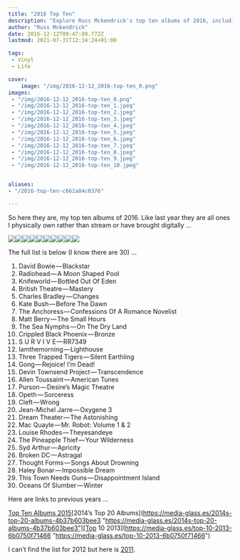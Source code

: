 ```yaml
---
title: "2016 Top Ten"
description: "Explore Russ Mckendrick's top ten albums of 2016, including works by David Bowie, Radiohead, and Knifeworld. Dive into the diverse sounds of the year."
author: "Russ Mckendrick"
date: 2016-12-12T09:47:09.772Z
lastmod: 2021-07-31T12:34:24+01:00

tags:
 - Vinyl
 - Life

cover:
    image: "/img/2016-12-12_2016-top-ten_0.png" 
images:
 - "/img/2016-12-12_2016-top-ten_0.png"
 - "/img/2016-12-12_2016-top-ten_1.jpeg"
 - "/img/2016-12-12_2016-top-ten_2.jpeg"
 - "/img/2016-12-12_2016-top-ten_3.jpeg"
 - "/img/2016-12-12_2016-top-ten_4.jpeg"
 - "/img/2016-12-12_2016-top-ten_5.jpeg"
 - "/img/2016-12-12_2016-top-ten_6.jpeg"
 - "/img/2016-12-12_2016-top-ten_7.jpeg"
 - "/img/2016-12-12_2016-top-ten_8.jpeg"
 - "/img/2016-12-12_2016-top-ten_9.jpeg"
 - "/img/2016-12-12_2016-top-ten_10.jpeg"


aliases:
- "/2016-top-ten-c661a84c0376"

---
```


So here they are, my top ten albums of 2016. Like last year they are all ones I physically own rather than stream or have brought digitally …

![](/img/2016-12-12_2016-top-ten_1.jpeg)![](/img/2016-12-12_2016-top-ten_2.jpeg)![](/img/2016-12-12_2016-top-ten_3.jpeg)![](/img/2016-12-12_2016-top-ten_4.jpeg)![](/img/2016-12-12_2016-top-ten_5.jpeg)![](/img/2016-12-12_2016-top-ten_6.jpeg)![](/img/2016-12-12_2016-top-ten_7.jpeg)![](/img/2016-12-12_2016-top-ten_8.jpeg)![](/img/2016-12-12_2016-top-ten_9.jpeg)![](/img/2016-12-12_2016-top-ten_10.jpeg)

The full list is below (I know there are 30) …

1. David Bowie — Blackstar
2. Radiohead — A Moon Shaped Pool
3. Knifeworld — Bottled Out Of Eden
4. British Theatre — Mastery
5. Charles Bradley — Changes
6. Kate Bush — Before The Dawn
7. The Anchoress — Confessions Of A Romance Novelist
8. Matt Berry — The Small Hours
9. The Sea Nymphs — On The Dry Land
10. Crippled Black Phoenix — Bronze
11. S U R V I V E — RR7349
12. Iamthemorning — Lighthouse
13. Three Trapped Tigers — Silent Earthling
14. Gong — Rejoice! I’m Dead!
15. Devin Townsend Project — Transcendence
16. Allen Toussaint — American Tunes
17. Purson — Desire’s Magic Theatre
18. Opeth — Sorceress
19. Cleft — Wrong
20. Jean-Michel Jarre — Oxygene 3
21. Dream Theater — The Astonishing
22. Mac Quayle — Mr. Robot: Volume 1 & 2
23. Louise Rhodes — Theyesandeye
24. The Pineapple Thief — Your Wilderness
25. Syd Arthur — Apricity
26. Broken DC — Astragal
27. Thought Forms — Songs About Drowning
28. Haley Bonar — Impossible Dream
29. This Town Needs Guns — Disappointment Island
30. Oceans Of Slumber — Winter

Here are links to previous years …

[Top Ten Albums 2015](https://media-glass.es/top-ten-albums-2015-36eb738ac95c "https://media-glass.es/top-ten-albums-2015-36eb738ac95c")[2014’s Top 20 Albums](https://media-glass.es/2014s-top-20-albums-4b37b603bee3 "https://media-glass.es/2014s-top-20-albums-4b37b603bee3")[Top 10 2013](https://media-glass.es/top-10-2013-6b0750f71466 "https://media-glass.es/top-10-2013-6b0750f71466")

I can’t find the list for 2012 but here is [2011](http://russ.mckendrick.eu/post/13604620639/2011-top-10).

